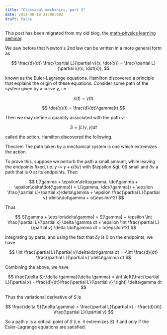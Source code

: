 ```yaml
---
title: "Classical mechanics, part 3"
date: 2011-08-19 21:00:00Z
draft: false
---
```


This post has been migrated from my old blog, the [math-physics learning seminar](https://mathphysseminar.blogspot.com/).


We saw before that Newton's 2nd law can be written in a more general form as

$$ \frac{d}{dt} \frac{\partial L}{\partial v}(x, \dot{x}) = \frac{\partial L}{\partial x}(x, \dot{x}), $$

known as the Euler-Lagrange equations. Hamilton discovered a principle that explains the origin of these equations. Consider some path of the system given by a curve $\gamma$, i.e.

$$ x(t) = \gamma(t) $$

$$ \dot{x}(t) = \frac{d}{dt}\gamma(t) $$

Then we may define a quantity associated with the path $\gamma$:

$$ S = \int L(\gamma, \dot{\gamma})dt $$

called the action. Hamilton discovered the following.


Theorem The path taken by a mechanical system is one which extremizes the action.


To prove this, suppose we perturb the path a small amount, while leaving the endpoints fixed, i.e. $\gamma \mapsto \gamma + \epsilon (\delta\gamma)$ with $\epsilon &gt; 0$ small and $\delta\gamma$ a path that is $0$ at its endpoints. Then

$$ L(\gamma + \epsilon\delta\gamma, \dot\gamma + \epsilon\delta\dot{\gamma}) = L(\gamma, \dot{\gamma}) + \epsilon \frac{\partial L}{\partial x}\delta\gamma + \epsilon \frac{\partial L}{\partial v} \delta\dot\gamma + o(\epsilon^2) $$

Thus

$$ S[\gamma + \epsilon\delta\gamma] = S[\gamma] + \epsilon \int \frac{\partial L}{\partial x} \delta \gamma dt + \epsilon \int \frac{\partial L}{\partial v} \delta \dot\gamma dt + o(\epsilon^2) $$

Integrating by parts, and using the fact that $\delta\gamma$ is $0$ on the endpoints, we have

$$ \int \frac{\partial L}{\partial v}\delta\dot\gamma dt = -\int \frac{d}{dt} \frac{\partial L}{\partial v} \delta\gamma dt $$


Combining the above, we have

$$ \frac{\delta S}{\delta \gamma}(\delta \gamma) = \int \left(\frac{\partial L}{\partial x} - \frac{d}{dt}\frac{\partial L}{\partial v} \right) \delta\gamma dt $$

Thus the variational derivative of $S$ is

$$ \frac{\delta S}{\delta \gamma} = \frac{\partial L}{\partial x} - \frac{d}{dt} \frac{\partial L}{\partial v} $$

So a path $\gamma$ is a critical point of $S$ (i.e. it extremizes $S$) if and only if the Euler-Lagrange equations are satisfied.

